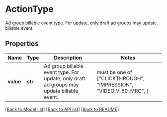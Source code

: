 # ActionType

Ad group billable event type. For update, only draft ad groups may update billable event.

## Properties
Name | Type | Description | Notes
------------ | ------------- | ------------- | -------------
**value** | **str** | Ad group billable event type. For update, only draft ad groups may update billable event. |  must be one of ["CLICKTHROUGH", "IMPRESSION", "VIDEO_V_50_MRC", ]

[[Back to Model list]](../README.md#documentation-for-models) [[Back to API list]](../README.md#documentation-for-api-endpoints) [[Back to README]](../README.md)


